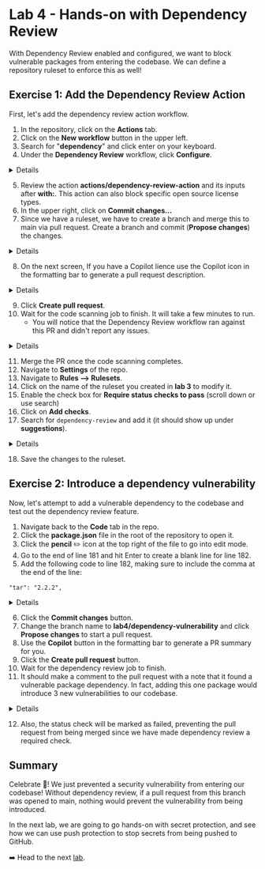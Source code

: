 # Lab 4 - Hands-on with Dependency Review

With Dependency Review enabled and configured, we want to block vulnerable packages from entering the codebase. We can define a repository ruleset to enforce this as well!

## Exercise 1: Add the Dependency Review Action

First, let's add the dependency review action workflow.

1. In the repository, click on the **Actions** tab.
2. Click on the **New workflow** button in the upper left.
3. Search for "**dependency**" and click enter on your keyboard.
4. Under the **Dependency Review** workflow, click **Configure**.

<details>

  ![image](images/lab-4-1-1.png)
</details>

5. Review the action **actions/dependency-review-action** and its inputs after **with:**. This action can also block specific open source license types.
6. In the upper right, click on **Commit changes...**
7. Since we have a ruleset, we have to create a branch and merge this to main via pull request. Create a branch and commit (**Propose changes**) the changes.

<details>

  ![image](images/lab-4-1-2.png)
</details>

8. On the next screen, If you have a Copilot lience use the Copilot icon  in the formatting bar to generate a pull request description.

<details>

  ![image](images/lab-4-1-3.png)
</details>

9. Click **Create pull request**.
10. Wait for the code scanning job to finish. It will take a few minutes to run.
    - You will notice that the Dependency Review workflow ran against this PR and didn't report any issues.

<details>

  ![image](images/lab-4-1-4.png)
</details>

11. Merge the PR once the code scanning completes.
12. Navigate to **Settings** of the repo.
13. Navigate to **Rules --> Rulesets**.
14. Click on the name of the ruleset you created in **lab 3** to modify it.
15. Enable the check box for **Require status checks to pass** (scroll down or use search)
16. Click on **Add checks**.
17. Search for `dependency-review` and add it (it should show up under **suggestions**).

<details>

  ![image](images/lab-4-1-5.png)
</details>

18. Save the changes to the ruleset.

## Exercise 2: Introduce a dependency vulnerability

Now, let's attempt to add a vulnerable dependency to the codebase and test out the dependency review feature.

1. Navigate back to the **Code** tab in the repo.
2. Click the **package.json** file in the root of the repository to open it.
3. Click the **pencil** ✏️ icon at the top right of the file to go into edit mode.
4. Go to the end of line 181 and hit Enter to create a blank line for line 182.
5. Add the following code to line 182, making sure to include the comma at the end of the line:

```
"tar": "2.2.2",
```

<details>

  ![image](images/lab-4-2-1.png)
</details>

6. Click the **Commit changes** button.
7. Change the branch name to **lab4/dependency-vulnerability** and click **Propose changes** to start a pull request.
8. Use the **Copilot** button in the formatting bar to generate a PR summary for you.
9. Click the **Create pull request** button.
10. Wait for the dependency review job to finish.
11. It should make a comment to the pull request with a note that it found a vulnerable package dependency. In fact, adding this one package would introduce 3 new vulnerabilities to our codebase.

<details>

  ![image](images/lab-4-2-2.png)
</details>

12. Also, the status check will be marked as failed, preventing the pull request from being merged since we have made dependency review a required check.

## Summary

Celebrate 🎉! We just prevented a security vulnerability from entering our codebase! Without dependency review, if a pull request from this branch was opened to main, nothing would prevent the vulnerability from being introduced.

In the next lab, we are going to go hands-on with secret protection, and see how we can use push protection to stop secrets from being pushed to GitHub.

➡️ Head to the next [lab](lab4.md).
